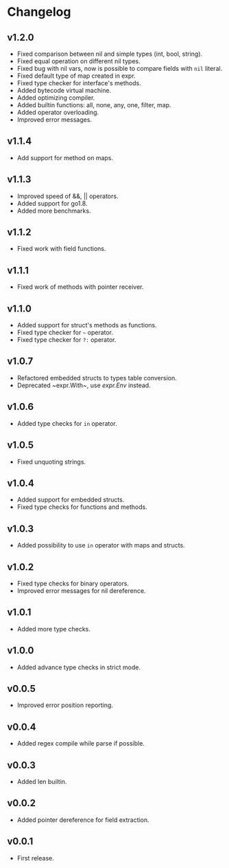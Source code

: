 # Changelog

## v1.2.0
* Fixed comparison between nil and simple types (int, bool, string).
* Fixed equal operation on different nil types.
* Fixed bug with nil vars, now is possible to compare fields with `nil` literal.
* Fixed default type of map created in expr.
* Fixed type checker for interface's methods.
* Added bytecode virtual machine.
* Added optimizing compiler.
* Added builtin functions: all, none, any, one, filter, map.
* Added operator overloading.
* Improved error messages.

## v1.1.4
* Add support for method on maps.

## v1.1.3
* Improved speed of &&, || operators.
* Added support for go1.8.
* Added more benchmarks.

## v1.1.2
* Fixed work with field functions.

## v1.1.1
* Fixed work of methods with pointer receiver.

## v1.1.0
* Added support for struct's methods as functions.
* Fixed type checker for `~` operator.
* Fixed type checker for `?:` operator.

## v1.0.7
* Refactored embedded structs to types table conversion.
* Deprecated ~expr.With~, use _expr.Env_ instead.

## v1.0.6
* Added type checks for `in` operator.

## v1.0.5
* Fixed unquoting strings.

## v1.0.4
* Added support for embedded structs.
* Fixed type checks for functions and methods.

## v1.0.3
* Added possibility to use `in` operator with maps and structs.

## v1.0.2
* Fixed type checks for binary operators.
* Improved error messages for nil dereference.

## v1.0.1
* Added more type checks.

## v1.0.0
* Added advance type checks in strict mode.

## v0.0.5
* Improved error position reporting.

## v0.0.4
* Added regex compile while parse if possible.

## v0.0.3
* Added len builtin.

## v0.0.2
* Added pointer dereference for field extraction.

## v0.0.1
* First release.
